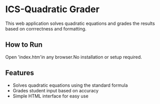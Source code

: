 # ICS-Quadratic Grader
This web application solves quadratic equations and grades the results based on corrrectness and formatting.
## How to Run
Open 'index.htm'in any browser.No installation or setup required.
## Features 
- Solves quadratic equations using the standard formula
- Grades student input based on accuracy
- Simple HTML interface for easy use
